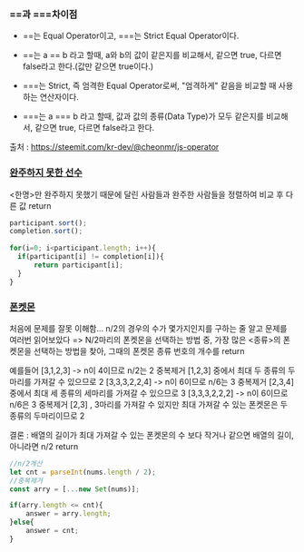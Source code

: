 ### ==과 ===차이점

  - ==는 Equal Operator이고,  ===는 Strict Equal Operator이다. 
  - ==는 a == b 라고 할때, a와 b의 값이 같은지를 비교해서, 같으면 true, 다르면 false라고 한다.(값만 같으면 true이다.)
 
  - ===는 Strict, 즉 엄격한 Equal Operator로써, "엄격하게" 같음을 비교할 때 사용하는 연산자이다. 
  - ===는 a === b 라고 할때, 값과 값의 종류(Data Type)가 모두 같은지를 비교해서, 같으면 true, 다르면 false라고 한다. 


출처 : https://steemit.com/kr-dev/@cheonmr/js-operator


### [완주하지 못한 선수](https://school.programmers.co.kr/learn/courses/30/lessons/42576)

  <한명>만 완주하지 못했기 때문에 달린 사람들과 완주한 사람들을 정렬하여 비교 후 다른 값 return
  
  ```javascript
  participant.sort();
  completion.sort();
        
  for(i=0; i<participant.length; i++){
    if(participant[i] != completion[i]){
        return participant[i];
    }
  }
  ```
  
  
  
### [폰켓몬](https://school.programmers.co.kr/learn/courses/30/lessons/1845)

  처음에 문제를 잘못 이해함...
  n/2의 경우의 수가 몇가지인지를 구하는 줄 알고 문제를 여러번 읽어보았다
  => N/2마리의 폰켓몬을 선택하는 방법 중, 가장 많은 <종류>의 폰켓몬을 선택하는 방법을 찾아, 그때의 폰켓몬 종류 번호의 개수를 return 
  
  예를들어
  [3,1,2,3] -> n이 4이므로 n/2는 2
  중복제거 [1,2,3] 중에서 최대 두 종류의 두마리를 가져갈 수 있으므로 2
  [3,3,3,2,2,4]	-> n이 6이므로 n/6는 3
  중복제거 [2,3,4] 중에서 최대 세 종류의 세마리를 가져갈 수 있으므로 3
  [3,3,3,2,2,2]	-> n이 6이므로 n/6은 3
  중복제거 [2,3] , 3마리를 가져갈 수 있지만 최대 가져갈 수 있는 폰켓몬은 두 종류의 두마리이므로 2
  
  결론 : 배열의 길이가 최대 가져갈 수 있는 폰켓몬의 수 보다 작거나 같으면 배열의 길이, 아니라면 n/2 return
  
  ```javascript
  //n/2계산
  let cnt = parseInt(nums.length / 2);
  //중복제거
  const arry = [...new Set(nums)];
  
  if(arry.length <= cnt){
      answer = arry.length;
  }else{
      answer = cnt;
  }
  ```
  
  
